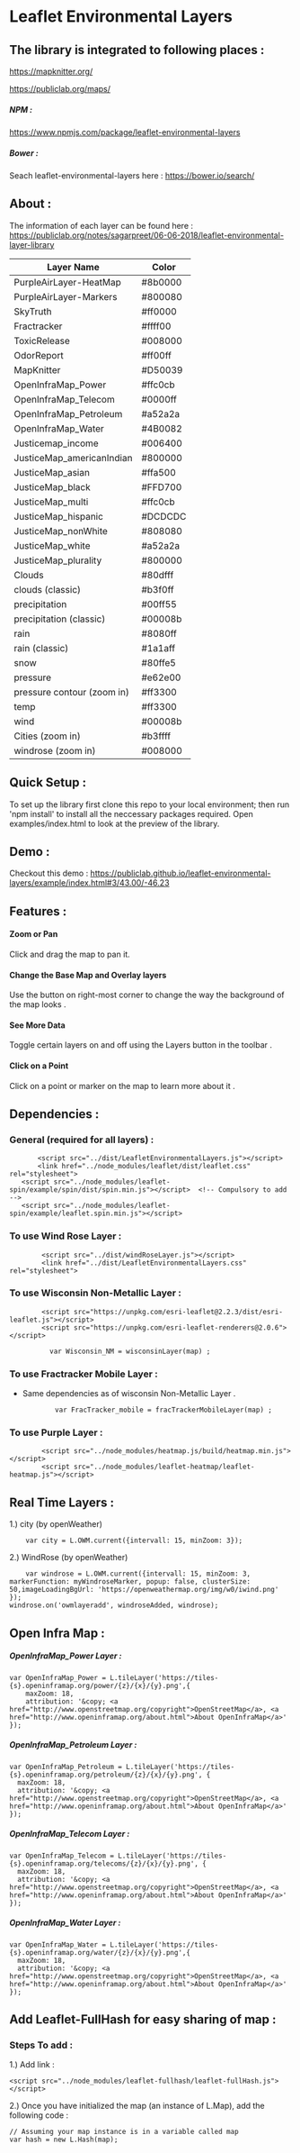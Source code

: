 # Leaflet Environmental Layers

## The library is integrated to following places :

https://mapknitter.org/

https://publiclab.org/maps/

##### NPM :

https://www.npmjs.com/package/leaflet-environmental-layers

##### Bower :
Seach leaflet-environmental-layers here : https://bower.io/search/



## About :

The information of each layer can be found here :
https://publiclab.org/notes/sagarpreet/06-06-2018/leaflet-environmental-layer-library



| Layer Name | Color |
| --- | --- |
| PurpleAirLayer-HeatMap | #8b0000 |
| PurpleAirLayer-Markers | #800080 |
| SkyTruth | #ff0000 |
| Fractracker | #ffff00 |
| ToxicRelease | #008000 |
| OdorReport | #ff00ff |
| MapKnitter | #D50039 |
| OpenInfraMap_Power | #ffc0cb |
| OpenInfraMap_Telecom | #0000ff |
| OpenInfraMap_Petroleum | #a52a2a |
| OpenInfraMap_Water | #4B0082 |
| Justicemap_income | #006400 |
| JusticeMap_americanIndian | #800000 |
| JusticeMap_asian | #ffa500 |
| JusticeMap_black | #FFD700 |
| JusticeMap_multi | #ffc0cb |
| JusticeMap_hispanic | #DCDCDC |
| JusticeMap_nonWhite | #808080 |
| JusticeMap_white | #a52a2a |
| JusticeMap_plurality | #800000 |
| Clouds | #80dfff |
| clouds (classic) | #b3f0ff |
| precipitation | #00ff55 |
| precipitation (classic) | #00008b |
| rain | #8080ff |
| rain (classic) | #1a1aff |
| snow | #80ffe5 |
| pressure | #e62e00 |
| pressure contour (zoom in) | #ff3300 |
| temp | #ff3300 |
| wind | #00008b |
| Cities (zoom in) | #b3ffff |
| windrose (zoom in) | #008000 |


## Quick Setup :

To set up the library first clone this repo to your local environment; then run 'npm install' to install all the neccessary packages required. Open examples/index.html to look at the preview of the library.


## Demo :

Checkout this demo : https://publiclab.github.io/leaflet-environmental-layers/example/index.html#3/43.00/-46.23

## Features :

#### Zoom or Pan

Click and drag the map to pan it.

#### Change the Base Map and Overlay layers

Use the button on right-most corner to change the way the background of the map looks .

#### See More Data

Toggle certain layers on and off using the Layers button in the toolbar .

#### Click on a Point

Click on a point or marker on the map to learn more about it .

## Dependencies :

### General (required for all layers) :

           <script src="../dist/LeafletEnvironmentalLayers.js"></script>
           <link href="../node_modules/leaflet/dist/leaflet.css" rel="stylesheet">
	   <script src="../node_modules/leaflet-spin/example/spin/dist/spin.min.js"></script>  <!-- Compulsory to add -->
 	   <script src="../node_modules/leaflet-spin/example/leaflet.spin.min.js"></script>

### To use Wind Rose Layer :

            <script src="../dist/windRoseLayer.js"></script>
            <link href="../dist/LeafletEnvironmentalLayers.css" rel="stylesheet">

### To use Wisconsin Non-Metallic Layer :

            <script src="https://unpkg.com/esri-leaflet@2.2.3/dist/esri-leaflet.js"></script>
            <script src="https://unpkg.com/esri-leaflet-renderers@2.0.6"></script>

              var Wisconsin_NM = wisconsinLayer(map) ;

### To use Fractracker Mobile Layer :

* Same dependencies as of wisconsin Non-Metallic Layer .

              var FracTracker_mobile = fracTrackerMobileLayer(map) ;


### To use Purple Layer :

			<script src="../node_modules/heatmap.js/build/heatmap.min.js"></script>
			<script src="../node_modules/leaflet-heatmap/leaflet-heatmap.js"></script>


## Real Time Layers :

1.) city (by openWeather)

        var city = L.OWM.current({intervall: 15, minZoom: 3});

2.) WindRose (by openWeather)

        var windrose = L.OWM.current({intervall: 15, minZoom: 3, markerFunction: myWindroseMarker, popup: false, clusterSize:       50,imageLoadingBgUrl: 'https://openweathermap.org/img/w0/iwind.png' });
    windrose.on('owmlayeradd', windroseAdded, windrose);

## Open Infra Map :

##### OpenInfraMap_Power Layer :

    var OpenInfraMap_Power = L.tileLayer('https://tiles-{s}.openinframap.org/power/{z}/{x}/{y}.png',{
        maxZoom: 18,
        attribution: '&copy; <a href="http://www.openstreetmap.org/copyright">OpenStreetMap</a>, <a href="http://www.openinframap.org/about.html">About OpenInfraMap</a>'
    });

##### OpenInfraMap_Petroleum Layer :

    var OpenInfraMap_Petroleum = L.tileLayer('https://tiles-{s}.openinframap.org/petroleum/{z}/{x}/{y}.png', {
      maxZoom: 18,
      attribution: '&copy; <a href="http://www.openstreetmap.org/copyright">OpenStreetMap</a>, <a href="http://www.openinframap.org/about.html">About OpenInfraMap</a>'
    });

##### OpenInfraMap_Telecom Layer :

    var OpenInfraMap_Telecom = L.tileLayer('https://tiles-{s}.openinframap.org/telecoms/{z}/{x}/{y}.png', {
      maxZoom: 18,
      attribution: '&copy; <a href="http://www.openstreetmap.org/copyright">OpenStreetMap</a>, <a href="http://www.openinframap.org/about.html">About OpenInfraMap</a>'
    });

##### OpenInfraMap_Water Layer :

    var OpenInfraMap_Water = L.tileLayer('https://tiles-{s}.openinframap.org/water/{z}/{x}/{y}.png',{
      maxZoom: 18,
      attribution: '&copy; <a href="http://www.openstreetmap.org/copyright">OpenStreetMap</a>, <a href="http://www.openinframap.org/about.html">About OpenInfraMap</a>'
    });   

## Add Leaflet-FullHash for easy sharing of map :    

### Steps To add :

1.) Add link :

    <script src="../node_modules/leaflet-fullhash/leaflet-fullHash.js"></script>

2.) Once you have initialized the map (an instance of L.Map), add the following code :

    // Assuming your map instance is in a variable called map
    var hash = new L.Hash(map);    
